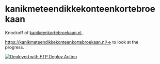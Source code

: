 # kanikmeteendikkekonteenkortebroekaan

Knockoff of [kanikeenkortebroekaan.nl ](https://kanikeenkortebroekaan.nl/).

https://kanikmeteendikkekonteenkortebroekaan.nl/-> to look at the progress.

[<img alt="Deployed with FTP Deploy Action" src="https://img.shields.io/badge/Deployed With-FTP DEPLOY ACTION-%3CCOLOR%3E?style=for-the-badge&color=2b9348">](https://github.com/SamKirkland/FTP-Deploy-Action)
